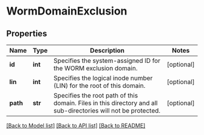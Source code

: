 # WormDomainExclusion

## Properties
Name | Type | Description | Notes
------------ | ------------- | ------------- | -------------
**id** | **int** | Specifies the system-assigned ID for the WORM exclusion domain. | [optional] 
**lin** | **int** | Specifies the logical inode number (LIN) for the root of this domain. | [optional] 
**path** | **str** | Specifies the root path of this domain. Files in this directory and all sub-directories will not be protected. | [optional] 

[[Back to Model list]](../README.md#documentation-for-models) [[Back to API list]](../README.md#documentation-for-api-endpoints) [[Back to README]](../README.md)



